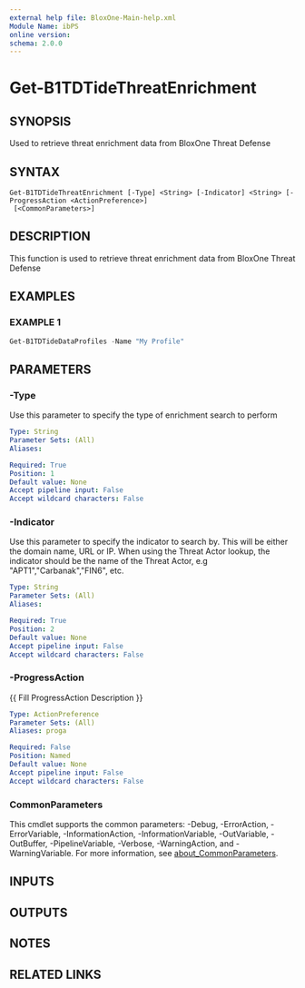 ```yaml
---
external help file: BloxOne-Main-help.xml
Module Name: ibPS
online version:
schema: 2.0.0
---
```


# Get-B1TDTideThreatEnrichment

## SYNOPSIS
Used to retrieve threat enrichment data from BloxOne Threat Defense

## SYNTAX

```
Get-B1TDTideThreatEnrichment [-Type] <String> [-Indicator] <String> [-ProgressAction <ActionPreference>]
 [<CommonParameters>]
```

## DESCRIPTION
This function is used to retrieve threat enrichment data from BloxOne Threat Defense

## EXAMPLES

### EXAMPLE 1
```powershell
Get-B1TDTideDataProfiles -Name "My Profile"
```

## PARAMETERS

### -Type
Use this parameter to specify the type of enrichment search to perform

```yaml
Type: String
Parameter Sets: (All)
Aliases:

Required: True
Position: 1
Default value: None
Accept pipeline input: False
Accept wildcard characters: False
```

### -Indicator
Use this parameter to specify the indicator to search by.
This will be either the domain name, URL or IP.
When using the Threat Actor lookup, the indicator should be the name of the Threat Actor, e.g "APT1","Carbanak","FIN6", etc.

```yaml
Type: String
Parameter Sets: (All)
Aliases:

Required: True
Position: 2
Default value: None
Accept pipeline input: False
Accept wildcard characters: False
```

### -ProgressAction
{{ Fill ProgressAction Description }}

```yaml
Type: ActionPreference
Parameter Sets: (All)
Aliases: proga

Required: False
Position: Named
Default value: None
Accept pipeline input: False
Accept wildcard characters: False
```

### CommonParameters
This cmdlet supports the common parameters: -Debug, -ErrorAction, -ErrorVariable, -InformationAction, -InformationVariable, -OutVariable, -OutBuffer, -PipelineVariable, -Verbose, -WarningAction, and -WarningVariable. For more information, see [about_CommonParameters](http://go.microsoft.com/fwlink/?LinkID=113216).

## INPUTS

## OUTPUTS

## NOTES

## RELATED LINKS
